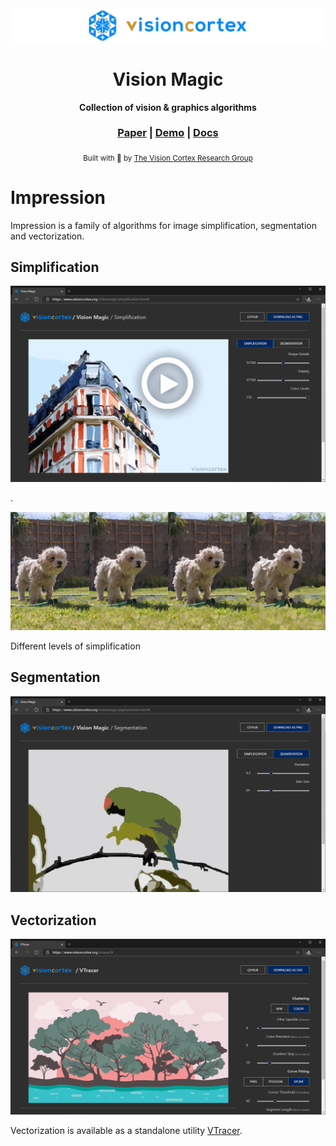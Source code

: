 <div align="center">

  <img src="docs/images/visioncortex-banner.png">
  <h1>Vision Magic</h1>

  <p>
    <strong>Collection of vision & graphics algorithms</strong>
  </p>

  <h3>
    <a href="//www.visioncortex.org/visionmagic-docs">Paper</a>
    <span> | </span>
    <a href="//www.visioncortex.org/visionmagic/">Demo</a>
    <span> | </span>
    <a href="//docs.rs/visionmagic">Docs</a>
  </h3>

  <sub>Built with 🦀 by <a href="//www.visioncortex.org/">The Vision Cortex Research Group</a></sub>
</div>

# Impression

Impression is a family of algorithms for image simplification, segmentation and vectorization.

## Simplification

<a href="https://vimeo.com/491698600">
  <img src="docs/images/Simplification Screenshot.png">
</a>

.

<img src="docs/images/simplification-stages.png">

Different levels of simplification

## Segmentation

<img src="docs/images/Segmentation Screenshot.png">

## Vectorization

<img src="docs/images/Vectorization Screenshot.png">

Vectorization is available as a standalone utility [VTracer](//github.com/visioncortex/vtracer).